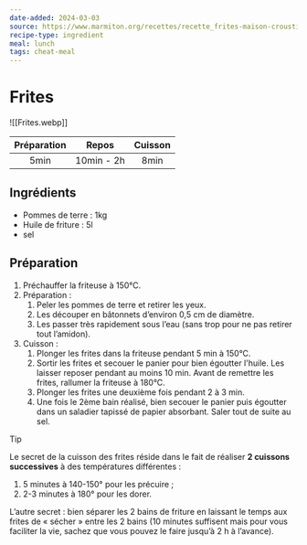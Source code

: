 ```yaml
---
date-added: 2024-03-03
source: https://www.marmiton.org/recettes/recette_frites-maison-croustillantes-a-souhait_372493.aspx
recipe-type: ingredient
meal: lunch
tags: cheat-meal
---
```


# Frites

![[Frites.webp]]

| Préparation |   Repos    | Cuisson |
|:-----------:|:----------:|:-------:|
|    5min     | 10min - 2h |  8min   |

## Ingrédients

- Pommes de terre : 1kg
- Huile de friture : 5l
- sel

## Préparation

1. Préchauffer la friteuse à 150°C.
2. Préparation :
	1. Peler les pommes de terre et retirer les yeux.
	2. Les découper en bâtonnets d’environ 0,5 cm de diamètre.
	3. Les passer très rapidement sous l’eau (sans trop pour ne pas retirer tout l’amidon).
3. Cuisson :
	1. Plonger les frites dans la friteuse pendant 5 min à 150°C.
	2. Sortir les frites et secouer le panier pour bien égoutter l'huile. Les laisser reposer pendant au moins 10 min. Avant de remettre les frites, rallumer la friteuse à 180°C.
	3. Plonger les frites une deuxième fois pendant 2 à 3 min.
	4. Une fois le 2ème bain réalisé, bien secouer le panier puis égoutter dans un saladier tapissé de papier absorbant. Saler tout de suite au sel.

> [!tip]
> Le secret de la cuisson des frites réside dans le fait de réaliser **2 cuissons successives** à des températures différentes :
> 1. 5 minutes à 140-150° pour les précuire ;
> 2. 2-3 minutes à 180° pour les dorer.
> 
> L’autre secret : bien séparer les 2 bains de friture en laissant le temps aux frites de « sécher » entre les 2 bains (10 minutes suffisent mais pour vous faciliter la vie, sachez que vous pouvez le faire jusqu’à 2 h à l’avance).
